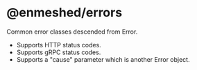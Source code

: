 # @enmeshed/errors

Common error classes descended from Error.

- Supports HTTP status codes.
- Supports gRPC status codes.
- Supports a "cause" parameter which is another Error object.
